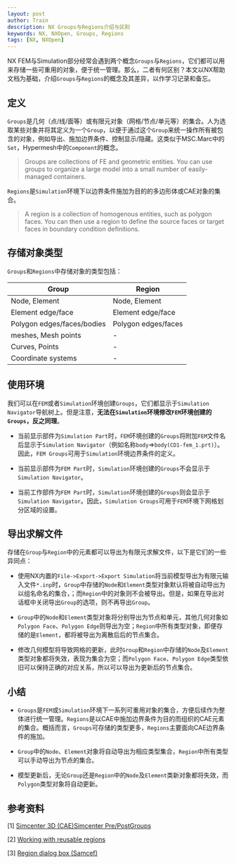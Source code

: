 ```yaml
---
layout: post
author: Train
description: NX Groups与Regions介绍与区别
keywords: NX, NXOpen, Groups, Regions
tags: [NX, NXOpen]
---
```


NX FEM与Simulation部分经常会遇到两个概念`Groups`与`Regions`，它们都可以用来存储一些可重用的对象，便于统一管理。那么，二者有何区别？本文以NX帮助文档为基础，介绍`Groups`与`Regions`的概念及其差异，以作学习记录和备忘。

## 定义

`Groups`是几何（点/线/面等）或有限元对象（网格/节点/单元等）的集合。人为选取某些对象并将其定义为一个`Group`，以便于通过这个`Group`来统一操作所有被包含的对象，例如导出、施加边界条件、控制显示/隐藏。这类似于MSC.Marc中的`Set`，Hypermesh中的`Component`的概念。

> Groups are collections of FE and geometric entities. You can use groups to organize a large model into a small number of easily-managed containers.

`Regions`是`Simulation`环境下以边界条件施加为目的的多边形体或CAE对象的集合。

>  A region is a collection of homogenous entities, such as polygon faces. You can then use a region to define the source faces or target faces in boundary condition definitions.

## 存储对象类型

`Groups`和`Regions`中存储对象的类型包括：

Group | Region
---|---
Node, Element | Node, Element
Element edge/face | Element edge/face
Polygon edges/faces/bodies | Polygon edges/faces
meshes, Mesh points | -
Curves, Points | -
Coordinate systems | -

## 使用环境

我们可以在`FEM`或者`Simulation`环境创建`Groups`，它们都显示于`Simulation Navigator`导航树上。但是注意，**无法在`Simulation`环境修改`FEM`环境创建的`Groups`，反之同理**。

- 当前显示部件为`Simulation Part`时，`FEM`环境创建的`Groups`将附加`FEM`文件名后显示于`Simulation Navigator`（例如名称`body`=>`body(CD1-fem_1.prt)`）。因此，`FEM Groups`可用于`Simulation`环境边界条件的定义。

- 当前显示部件为`FEM Part`时，`Simulation`环境创建的`Groups`不会显示于`Simulation Navigator`。

- 当前工作部件为`FEM Part`时，`Simulation`环境创建的`Groups`则会显示于`Simulation Navigator`。因此，`Simulation Groups`可用于`FEM`环境下网格划分区域的设置。

## 导出求解文件

存储在`Group`与`Region`中的元素都可以导出为有限元求解文件，以下是它们的一些异同点：

- 使用NX内置的`File->Export->Export Simulation`将当前模型导出为有限元输入文件`*.inp`时，`Group`中存储的`Node`和`Element`类型对象默认将被自动导出为以组名命名的集合，；而`Region`中的对象则不会被导出。但是，如果在导出对话框中关闭导出`Group`的选项，则不再导出`Group`。

- `Group`中的`Node`和`Element`类型对象将分别导出为节点和单元，其他几何对象如`Polygon Face`、`Polygon Edge`则导出为空；`Region`中所有类型对象，即便存储的是`Element`，都将被导出为离散后后的节点集合。

- 修改几何模型将导致网格的更新，此时`Group`和`Region`中存储的`Node`及`Element`类型对象都将失效，表现为集合为空；而`Polygon Face`、`Polygon Edge`类型依旧可以保持正确的对应关系，所以可以导出为更新后的节点集合。

## 小结

- `Groups`是`FEM`或`Simulation`环境下一系列可重用对象的集合，方便后续作为整体进行统一管理。`Regions`是以CAE中施加边界条件为目的而组织的CAE元素的集合。概括而言，`Groups`可存储的类型更多，`Regions`主要面向CAE边界条件的施加。

- `Group`中的`Node`、`Element`对象将自动导出为相应类型集合，`Region`中所有类型可以手动导出为节点的集合。

- 模型更新后，无论`Group`还是`Region`中的`Node`及`Element`类新对象都将失效，而`Polygon`类型对象将自动更新。

## 参考资料

[1] [Simcenter 3D (CAE)Simcenter Pre/PostGroups](https://docs.plm.automation.siemens.com/tdoc/nx/12/nx_help#uid:xid1128419:index_advanced:xid1159750:id625201)  

[2] [Working with reusable regions](https://docs.plm.automation.siemens.com/tdoc/nx/12/nx_help/#uid:id911964) 

[3] [Region dialog box (Samcef)](https://docs.plm.automation.siemens.com/tdoc/nx/12/nx_help/#uid:xid919887)  